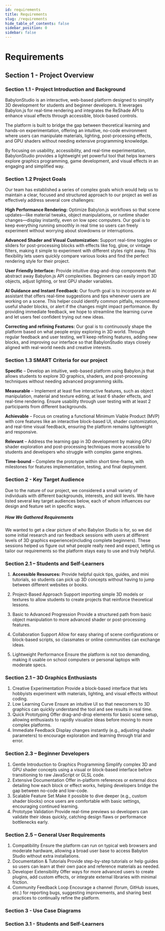 ```yaml
---
id: requirements
title: Requirements
slug: /requirements
hide_table_of_contents: false
sidebar_position: 0
sidebar: false
---
```



# Requirements

## Section 1 - Project Overview

### Section 1.1 - Project Introduction and Background
BabylonStudio is an interactive, web-based platform designed to simplify 3D development for students and beginner developers. It leverages Babylon.js for real-time rendering and integrates the ReShade API to enhance visual effects through accessible, block-based controls.

The platform is built to bridge the gap between theoretical learning and hands-on experimentation, offering an intuitive, no-code environment where users can manipulate materials, lighting, post-processing effects, and GPU shaders without needing extensive programming knowledge.

By focusing on usability, accessibility, and real-time experimentation, BabylonStudio provides a lightweight yet powerful tool that helps learners explore graphics programming, game development, and visual effects in an engaging and simplified way. 

### Section 1.2 Project Goals
Our team has established a series of complex goals which would help us to maintain a clear, focused and structured approach to our project as well as effectively address several core challenges:

__High Performance Rendering:__ Optimize Babylon.js workflows so that scene updates—like material tweaks, object manipulations, or runtime shader changes—display instantly, even on low spec computers. Our goal is to keep everything running smoothly in real time so users can freely experiment without worrying about slowdowns or interruptions.

__Advanced Shader and Visual Customization:__ Support real-time toggles or sliders for post-processing blocks with effects like fog, glow, or vintage filters, making it simple to experiment with different styles right away. This flexibility lets users quickly compare various looks and find the perfect rendering style for their project.

__User Friendly Interface:__ Provide intuitive drag-and-drop components that abstract away Babylon.js API complexities. Beginners can easily import 3D objects, adjust lighting, or test GPU shader variables.

__AI Guidance and Instant Feedback:__ Our fourth goal is to incorporate an AI assistant that offers real-time suggestions and tips whenever users are working on a scene. This helper could identify common pitfalls, recommend useful shader blocks, or alert if the changes might impact performance. By providing immediate feedback, we hope to streamline the learning curve and let users feel confident trying out new ideas.

__Correcting and refining Features:__ Our goal is to continuously shape the platform based on what people enjoy exploring in 3D world. Through regular feedback and user testing, we’ll keep refining features, adding new blocks, and improving our interface so that BabylonStudio stays closely aligned with real-world needs and creative interests.

### Section 1.3 SMART Criteria for our project

__Specific__ – Develop an intuitive, web-based platform using Babylon.js that allows students to explore 3D graphics, shaders, and post-processing techniques without needing advanced programming skills.

__Measurable__ – Implement at least five interactive features, such as object manipulation, material and texture editing, at least 6 shader effects, and real-time rendering. Ensure usability through user testing with at least 2 participants from different backgrounds.

__Achievable__ – Focus on creating a functional Minimum Viable Product (MVP) with core features like an interactive block-based UI, shader customization, and real-time visual feedback, ensuring the platform remains lightweight and responsive.

__Relevant__ – Address the learning gap in 3D development by making GPU shader exploration and post-processing techniques more accessible to students and developers who struggle with complex game engines.

__Time-bound__ – Complete the prototype within short time-frame, with milestones for features implementation, testing, and final deployment.

### Section 2 - Key Target Audience

Due to the nature of our project, we considered a small variety of individuals with different backgrounds, interests, and skill levels. We have listed several key target audiences below, each of whom influences our design and feature set in specific ways.

##### How We Gathered Requirements

We wanted to get a clear picture of who Babylon Studio is for, so we did some initial research and ran feedback sessions with users at different levels of 3D graphics experience(including complete beginners). These sessions helped us figure out what people really need and expect, letting us tailor our requirements so the platform stays easy to use and truly helpful.

### Section 2.1 – Students and Self-Learners
1.	**Accessible Resources:** Provide helpful quick tips, guides, and mini tutorials, so students can pick up 3D concepts without having to jump between different websites or books.

2.	Project-Based Approach
Support importing simple 3D models or textures to allow students to create projects that reinforce theoretical lessons.
3.	Basic to Advanced Progression
Provide a structured path from basic object manipulation to more advanced shader or post-processing features.
4.	Collaboration Support
Allow for easy sharing of scene configurations or block-based scripts, so classmates or online communities can exchange ideas.
5.	Lightweight Performance
Ensure the platform is not too demanding, making it usable on school computers or personal laptops with moderate specs.

### Section 2.1 – 3D Graphics Enthusiasts 
1.	Creative Experimentation
Provide a block-based interface that lets hobbyists experiment with materials, lighting, and visual effects without coding.
2.	Low Learning Curve
Ensure an intuitive UI so that newcomers to 3D graphics can quickly understand the tool and see results in real time.
3.	Quick Prototyping
Offer drag-and-drop elements for basic scene setup, allowing enthusiasts to rapidly visualize ideas before moving to more complex platforms.
4.	Immediate Feedback
Display changes instantly (e.g., adjusting shader parameters) to encourage exploration and learning through trial and error.

### Section 2.3 – Beginner Developers
1.	Gentle Introduction to Graphics Programming
Simplify complex 3D and GPU shader concepts using a visual or block-based interface before transitioning to raw JavaScript or GLSL code.
2.	Extensive Documentation
Offer in-platform references or external docs detailing how each block or effect works, helping developers bridge the gap between no-code and low-code.
3.	Scalable Feature Set
Make it possible to dive deeper (e.g., custom shader blocks) once users are comfortable with basic settings, encouraging continued learning.
4.	Prototype Validation
Provide real-time previews so developers can validate their ideas quickly, catching design flaws or performance bottlenecks early.

### Section 2.5 – General User Requirements
1.	Compatibility
Ensure the platform can run on typical web browsers and moderate hardware, allowing a broad user base to access Babylon Studio without extra installations.
2.	Documentation & Tutorials
Provide step-by-step tutorials or help guides so users can learn at their own pace and reference materials as needed.
3.	Developer Extensibility
Offer ways for more advanced users to create plugins, add custom effects, or integrate external libraries with minimal friction.
4.	Community Feedback Loop
Encourage a channel (forum, GitHub issues, etc.) for reporting bugs, suggesting improvements, and sharing best practices to continually refine the platform.

### Section 3 - Use Case Diagrams
### Section 3.1 - Students and Self-Learners